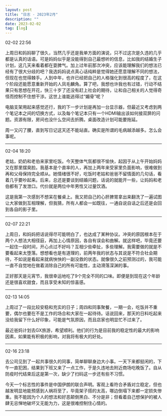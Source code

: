 ```yaml
---
layout: post
title: "日志 - 2023年2月"
description: ""
date: 2023-02-02
tag: [log]
---
```

02-02 22:56

上周日和妈妈聊了很久，当然几乎还是我单方面的演说，只不过这次是久违的几乎都是认真的话语。可是妈妈似乎是没能得到自己最想听的信息，比如我的结婚生子计划，这几天来看着都在耍脾气。加上过年前那次冲突，应该能理解我们的想法已经有了很大分歧的吧？我选妈妈说点真心话纯粹是觉得她还愿意理解不同的想法，但现在也觉得棘手。人到中年，也许已经把自己的人格强化到很高的程度了，在这个阶段还能愿意重新开始的人凤毛麟角。算了吧，我想也许我也有过错，行动不结果只有思想在开花，快三十岁了还没有赶上社会的期待，让和自己相关的人觉得奇怪而控制不住想干涉。这世上谁能逃得过“媚骨”呢？

电脑支架用起来感觉还行，我的下一步计划是再加一台显示器，但最近又考虑到两个笔记本之间的切换方式，以及每个笔记本只有一个HDMI输出该如何接双屏的问题。资源有限，房间也没什么空间去折腾。桌面改造计划可能要拖延。

周一又闪了腰，直到写日记这天还不能站直。确实是所谓的毛病越添越多。怎么会事呢。

---
02-04 18:20

老姑，奶奶和老伯来家里吃饭。今天整体气氛都很不愉快，起因于从上午开始妈妈又在那里摆臭脸。我基本是个直率的人，再加上两年来受家里负面影响，很难做到再和父母保持完全顺从。她情绪很不好，吃饭时老姑和爸爸不留情面的几句话，看着几乎要吵起来。后来，总还是要谈到结婚问题，话说的就能开一些，让妈妈和老伯都有了发泄口。代价就是两位中年男性又过量饮酒。

这是我第一次感到不想呆在餐桌上。我又把自己的心肝脾胃拿出来翻洗了一遍试图让大家做到互相理解，但我猜，所有人都会一如既往，一通自说自话之后还是会回到各自的影子里。

---
02-07 22:21

上周日，和妈妈把话说得尽可能明白了，也达成了某种协议。冲突的原因根本在于两个人想法大相径庭，再加上心情原因，各自有误会和曲解。就这样吧，毕竟还要一起住一段时间，开心点过不好吗？互相少些牵扯，多些理解。我需要做的就是不要看起来太堕落。想想看也是有道理的，前两年我的状态与其说是不符合社会期待，不如说是看起来就病怏怏的一副没救的状态。就像很久之前预测过的，我可能一直不自觉地在做着消除自己的所有可能性，主动滑落深渊的事。

正好那天是元宵节，我很幸运地吃了9个完全不同的口味。即便是到现在这个年龄还是很喜欢甜食，而且享受未知的惊喜感。

---
02-13 14:05

上周过了一段比较安稳和充实的日子；周四和同事聚餐，一期一会，吃饭并不重要，偶尔也要在不是工作的场合和大家在一起待待。话说回来，那天的日料吃起来没给我留下什么好印象，可能是气氛原因，而且店家也明显忙不过来了。

最近爸妈计划去GX旅游，希望顺利。他们的行为是目前我的稳定性的最大的影响因素，如果能有积极的影响，对我将有极大的好处。

---
02-16 23:18

去公司见到了一起共事很久的同事，简单聊聊身边大小事。一天下来都挺闲的，下午一直犯困，结果到下班又来了一点工作，于是久违地去附近商场吃晚饭了。自从防疫时代结束后这是第一次，缺少了扫码这一步还有些不习惯。

今天一个标志性的事件是中国伊朗的联合声明。客观上看符合矛盾对立稳定，但也越发明显地能预感到人祸将至了，毕竟架子搭的太高，哪边倒塌下来都一定损失惨重。我不能因为个人的想法和好恶颠倒黑白、不分是非；但看着自己想保护的被人肆无忌惮地破坏又无能为力，这是很难控制住心情的。

---